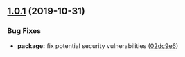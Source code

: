 ## [1.0.1](https://github.com/bigslycat/use-mq/compare/v1.0.0...v1.0.1) (2019-10-31)


### Bug Fixes

* **package:** fix potential security vulnerabilities ([02dc9e6](https://github.com/bigslycat/use-mq/commit/02dc9e60f26b9f1c5e5875ba995cfcfd95a55ff6))
